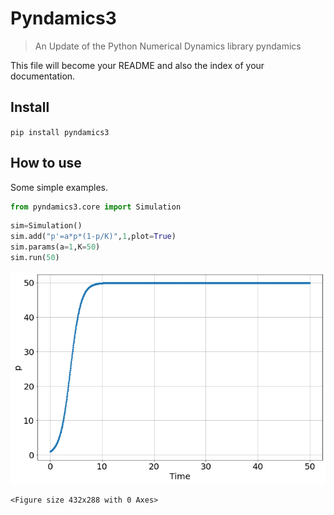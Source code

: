 # Pyndamics3
> An Update of the Python Numerical Dynamics library pyndamics


This file will become your README and also the index of your documentation.

## Install

`pip install pyndamics3`

## How to use

Some simple examples.

```python
from pyndamics3.core import Simulation
```

```python
sim=Simulation()
sim.add("p'=a*p*(1-p/K)",1,plot=True)
sim.params(a=1,K=50)
sim.run(50)
```


![png](docs/images/output_6_0.png)



    <Figure size 432x288 with 0 Axes>

